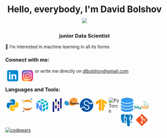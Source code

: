 <h1 align="center">Hello, everybody, I'm David Bolshov
<img src="https://github.com/blackcater/blackcater/raw/main/images/Hi.gif" height="32"/></h1>
<h3 align="center">junior Data Scientist</h3>
🔭 I’m interested in machine learning in all its forms

### Connect with me:
[<img align="left" alt="opa_oz | LinkedIn" width="47px" src="icons/linkedin.svg" />][linkedin]
[<img align="left" alt="opa_oz | Instagram" width="47px" src="icons/instagram.svg" />][instagram]
or write me directly on dlbolshov@gmail.com
<br />
<br />

### Languages and Tools:
<img align="left" alt="python" width="47px" src="icons/python.svg" />
<img align="left" alt="jupyter" width="47px" src="icons/jupyter.svg" />
<img align="left" alt="numpy" width="47px" src="icons/numpy.svg" />
<img align="left" alt="pandas" width="47px" src="icons/pandas.svg" />
<img align="left" alt="scikit-learn" width="47px" src="icons/scikit-learn-seeklogo.com.svg" />
<img align="left" alt="scipy" width="47px" src="icons/scipy-seeklogo.com.svg" />
<img align="left" alt="tensorflow" width="47px" src="icons/tensorflow.svg" />
<img align="left" alt="PyTorch" width="35px" src="https://upload.wikimedia.org/wikipedia/commons/1/10/PyTorch_logo_icon.svg" />
<img align="left" alt="database" width="47px" src="icons/database.png" />
<img align="left" alt="mysql" width="47px" src="icons/mysql.svg" />
<img align="left" alt="postgresql" width="47px" src="icons/postgresql.svg" />
<img align="left" alt="git" width="47px" src="icons/git.svg" />

<br>
 
<br>
 
<br>

[![codewars](https://www.codewars.com/users/dlbolshov/badges/large)](https://www.codewars.com/users/dlbolshov)

[linkedin]: https://www.linkedin.com/in/davidbolshov/
[instagram]: https://www.instagram.com/davidbolshov/
